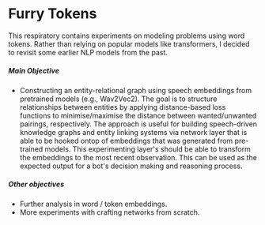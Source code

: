 
# Furry Tokens

This respiratory contains experiments on modeling problems using word tokens. Rather than relying on popular models like transformers, I decided to revisit some earlier NLP models from the past.

##### Main Objective

* Constructing an entity-relational graph using speech embeddings from pretrained models (e.g., Wav2Vec2). The goal is to structure relationships between entities by applying distance-based loss functions to minimise/maximise the distance between wanted/unwanted pairings, respectively. The approach is useful for building speech-driven knowledge graphs and entity linking systems via network layer that is able to be hooked ontop of embeddings that was generated from pre-trained models. This experimenting layer's should be able to transform the embeddings to the most recent observation. This can be used as the expected output for a bot's decision making and reasoning process.

##### Other objectives

* Further analysis in word / token embeddings.
* More experiments with crafting networks from scratch.
